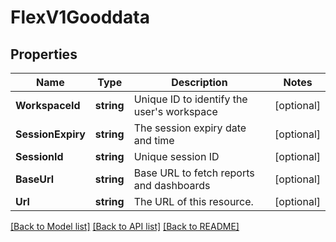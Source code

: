 # FlexV1Gooddata

## Properties

Name | Type | Description | Notes
------------ | ------------- | ------------- | -------------
**WorkspaceId** | **string** | Unique ID to identify the user's workspace |[optional] 
**SessionExpiry** | **string** | The session expiry date and time |[optional] 
**SessionId** | **string** | Unique session ID |[optional] 
**BaseUrl** | **string** | Base URL to fetch reports and dashboards |[optional] 
**Url** | **string** | The URL of this resource. |[optional] 

[[Back to Model list]](../README.md#documentation-for-models) [[Back to API list]](../README.md#documentation-for-api-endpoints) [[Back to README]](../README.md)


